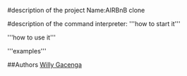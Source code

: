 #description of the project
Name:AIRBnB clone

#description of the command interpreter:
'''how to start it'''

'''how to use it'''

'''examples'''

##Authors
[Willy Gacenga](https://github.com/gacenga)